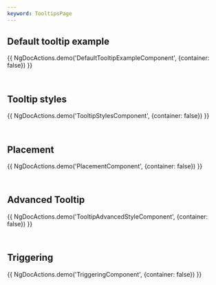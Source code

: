 ```yaml
---
keyword: TooltipsPage
---
```


## Default tooltip example

{{ NgDocActions.demo('DefaultTooltipExampleComponent', {container: false}) }}

```angular-html file="./default-tooltip-example/default-tooltip-example.component.html" group="DefaultTooltipExampleComponent" name="html"

```

```angular-ts file="./default-tooltip-example/default-tooltip-example.component.ts" group="DefaultTooltipExampleComponent" name="typescript"

```

## Tooltip styles

{{ NgDocActions.demo('TooltipStylesComponent', {container: false}) }}

```angular-html file="./tooltip-styles/tooltip-styles.component.html" group="TooltipStylesComponent" name="html"

```

```angular-ts file="./tooltip-styles/tooltip-styles.component.ts" group="TooltipStylesComponent" name="typescript"

```

## Placement

{{ NgDocActions.demo('PlacementComponent', {container: false}) }}

```angular-html file="./placement/placement.component.html" group="PlacementComponent" name="html"

```

```angular-ts file="./placement/placement.component.ts" group="PlacementComponent" name="typescript"

```

## Advanced Tooltip

{{ NgDocActions.demo('TooltipAdvancedStyleComponent', {container: false}) }}

```angular-html file="./tooltip-advanced-style/tooltip-advanced-style.component.html" group="TooltipAdvancedStyleComponent" name="html"

```

```angular-ts file="./tooltip-advanced-style/tooltip-advanced-style.component.ts" group="TooltipAdvancedStyleComponent" name="typescript"

```

## Triggering

{{ NgDocActions.demo('TriggeringComponent', {container: false}) }}

```angular-html file="./triggering/triggering.component.html" group="TriggeringComponent" name="html"

```

```angular-ts file="./triggering/triggering.component.ts" group="TriggeringComponent" name="typescript"

```
